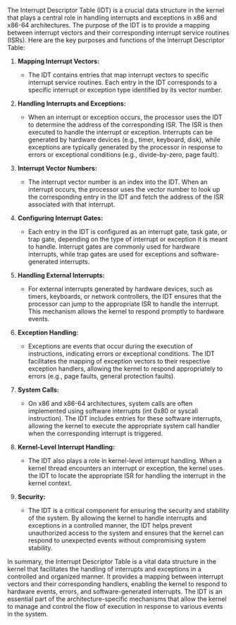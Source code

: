 The Interrupt Descriptor Table (IDT) is a crucial data structure in the kernel that plays a central role in handling interrupts and exceptions in x86 and x86-64 architectures. The purpose of the IDT is to provide a mapping between interrupt vectors and their corresponding interrupt service routines (ISRs). Here are the key purposes and functions of the Interrupt Descriptor Table:

1. **Mapping Interrupt Vectors:**
   - The IDT contains entries that map interrupt vectors to specific interrupt service routines. Each entry in the IDT corresponds to a specific interrupt or exception type identified by its vector number.

2. **Handling Interrupts and Exceptions:**
   - When an interrupt or exception occurs, the processor uses the IDT to determine the address of the corresponding ISR. The ISR is then executed to handle the interrupt or exception. Interrupts can be generated by hardware devices (e.g., timer, keyboard, disk), while exceptions are typically generated by the processor in response to errors or exceptional conditions (e.g., divide-by-zero, page fault).

3. **Interrupt Vector Numbers:**
   - The interrupt vector number is an index into the IDT. When an interrupt occurs, the processor uses the vector number to look up the corresponding entry in the IDT and fetch the address of the ISR associated with that interrupt.

4. **Configuring Interrupt Gates:**
   - Each entry in the IDT is configured as an interrupt gate, task gate, or trap gate, depending on the type of interrupt or exception it is meant to handle. Interrupt gates are commonly used for hardware interrupts, while trap gates are used for exceptions and software-generated interrupts.

5. **Handling External Interrupts:**
   - For external interrupts generated by hardware devices, such as timers, keyboards, or network controllers, the IDT ensures that the processor can jump to the appropriate ISR to handle the interrupt. This mechanism allows the kernel to respond promptly to hardware events.

6. **Exception Handling:**
   - Exceptions are events that occur during the execution of instructions, indicating errors or exceptional conditions. The IDT facilitates the mapping of exception vectors to their respective exception handlers, allowing the kernel to respond appropriately to errors (e.g., page faults, general protection faults).

7. **System Calls:**
   - On x86 and x86-64 architectures, system calls are often implemented using software interrupts (int 0x80 or syscall instruction). The IDT includes entries for these software interrupts, allowing the kernel to execute the appropriate system call handler when the corresponding interrupt is triggered.

8. **Kernel-Level Interrupt Handling:**
   - The IDT also plays a role in kernel-level interrupt handling. When a kernel thread encounters an interrupt or exception, the kernel uses the IDT to locate the appropriate ISR for handling the interrupt in the kernel context.

9. **Security:**
   - The IDT is a critical component for ensuring the security and stability of the system. By allowing the kernel to handle interrupts and exceptions in a controlled manner, the IDT helps prevent unauthorized access to the system and ensures that the kernel can respond to unexpected events without compromising system stability.

In summary, the Interrupt Descriptor Table is a vital data structure in the kernel that facilitates the handling of interrupts and exceptions in a controlled and organized manner. It provides a mapping between interrupt vectors and their corresponding handlers, enabling the kernel to respond to hardware events, errors, and software-generated interrupts. The IDT is an essential part of the architecture-specific mechanisms that allow the kernel to manage and control the flow of execution in response to various events in the system.
